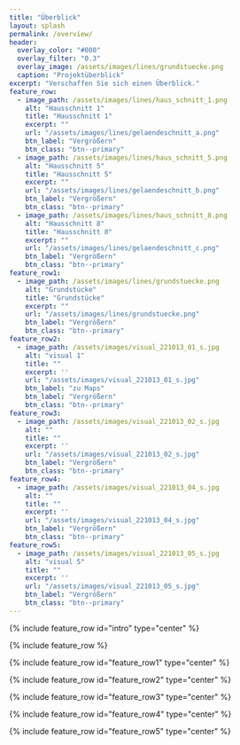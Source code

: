 ```yaml
---
title: "Überblick"
layout: splash
permalink: /overview/
header:
  overlay_color: "#000"
  overlay_filter: "0.3"
  overlay_image: /assets/images/lines/grundstuecke.png
  caption: "Projektüberblick"
excerpt: "Verschaffen Sie sich einen Überblick."
feature_row:
  - image_path: /assets/images/lines/haus_schnitt_1.png
    alt: "Hausschnitt 1"
    title: "Hausschnitt 1"
    excerpt: ""
    url: "/assets/images/lines/gelaendeschnitt_a.png"
    btn_label: "Vergrößern"
    btn_class: "btn--primary"
  - image_path: /assets/images/lines/haus_schnitt_5.png
    alt: "Hausschnitt 5"
    title: "Hausschnitt 5"
    excerpt: ""
    url: "/assets/images/lines/gelaendeschnitt_b.png"
    btn_label: "Vergrößern"
    btn_class: "btn--primary"
  - image_path: /assets/images/lines/haus_schnitt_8.png
    alt: "Hausschnitt 8"
    title: "Hausschnitt 8"
    excerpt: ""
    url: "/assets/images/lines/gelaendeschnitt_c.png"
    btn_label: "Vergrößern"
    btn_class: "btn--primary"
feature_row1:
  - image_path: /assets/images/lines/grundstuecke.png
    alt: "Grundstücke"
    title: "Grundstücke"
    excerpt: ""
    url: "/assets/images/lines/grundstuecke.png"
    btn_label: "Vergrößern"
    btn_class: "btn--primary"
feature_row2:
  - image_path: /assets/images/visual_221013_01_s.jpg
    alt: "visual 1"
    title: ""
    excerpt: ''
    url: "/assets/images/visual_221013_01_s.jpg"
    btn_label: "zu Maps"
    btn_label: "Vergrößern"
    btn_class: "btn--primary"
feature_row3:
  - image_path: /assets/images/visual_221013_02_s.jpg
    alt: ""
    title: ""
    excerpt: ''
    url: "/assets/images/visual_221013_02_s.jpg"
    btn_label: "Vergrößern"
    btn_class: "btn--primary"
feature_row4:
  - image_path: /assets/images/visual_221013_04_s.jpg
    alt: ""
    title: ""
    excerpt: ''
    url: "/assets/images/visual_221013_04_s.jpg"
    btn_label: "Vergrößern"
    btn_class: "btn--primary"
feature_row5:
  - image_path: /assets/images/visual_221013_05_s.jpg
    alt: "visual 5"
    title: ""
    excerpt: ''
    url: "/assets/images/visual_221013_05_s.jpg"
    btn_label: "Vergrößern"
    btn_class: "btn--primary"
---
```


{% include feature_row id="intro" type="center" %}

{% include feature_row %}

{% include feature_row id="feature_row1" type="center" %}

{% include feature_row id="feature_row2" type="center" %}

{% include feature_row id="feature_row3" type="center" %}

{% include feature_row id="feature_row4" type="center" %}

{% include feature_row id="feature_row5" type="center" %}
